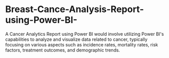 # Breast-Cance-Analysis-Report-using-Power-BI-
A Cancer Analytics Report using Power BI would involve utilizing Power BI's capabilities to analyze and visualize data related to cancer, typically focusing on various aspects such as incidence rates, mortality rates, risk factors, treatment outcomes, and demographic trends.
